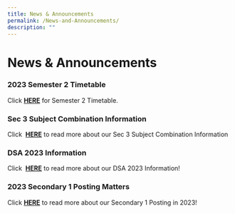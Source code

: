 ```yaml
---
title: News & Announcements
permalink: /News-and-Announcements/
description: ""
---
```

# News &amp; Announcements

### 2023 Semester 2 Timetable
Click&nbsp;[<b>HERE</b>]([Test](/files/blank%20test.pdf)) for Semester 2 Timetable.

### Sec 3 Subject Combination Information 

Click&nbsp; <b>[HERE](https://www.northbrookssec.moe.edu.sg/parents/sec-3-subject-combination-information/)</b>&nbsp;to read more about our Sec 3 Subject Combination Information

### DSA 2023 Information 

Click&nbsp; <b>[HERE](https://www.northbrookssec.moe.edu.sg/about-us/Admissions/DSA-at-Northbrooks/)</b>&nbsp;to read more about our DSA 2023 Information!


### 2023 Secondary 1 Posting Matters

Click&nbsp;[<b>HERE</b>](/parents/Sec-One-2023-Posting-Matters/Sec-One-2023-Posting-Matters/)&nbsp;to read more about our Secondary 1 Posting in 2023!